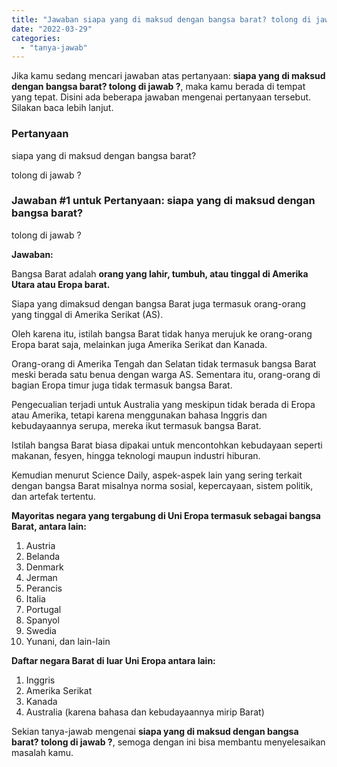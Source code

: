 ```yaml
---
title: "Jawaban siapa yang di maksud dengan bangsa barat? tolong di jawab ?​"
date: "2022-03-29"
categories: 
  - "tanya-jawab"
---
```


Jika kamu sedang mencari jawaban atas pertanyaan: **siapa yang di maksud dengan bangsa barat? tolong di jawab ?​**, maka kamu berada di tempat yang tepat. Disini ada beberapa jawaban mengenai pertanyaan tersebut. Silakan baca lebih lanjut.

### Pertanyaan

siapa yang di maksud dengan bangsa barat?  
  
  
  
  
tolong di jawab ?​

### Jawaban #1 untuk Pertanyaan: siapa yang di maksud dengan bangsa barat?  
  
  
  
  
tolong di jawab ?​

**Jawaban:**

Bangsa Barat adalah **orang yang lahir, tumbuh, atau tinggal di Amerika Utara atau Eropa barat.**

Siapa yang dimaksud dengan bangsa Barat juga termasuk orang-orang yang tinggal di Amerika Serikat (AS).

Oleh karena itu, istilah bangsa Barat tidak hanya merujuk ke orang-orang Eropa barat saja, melainkan juga Amerika Serikat dan Kanada.

Orang-orang di Amerika Tengah dan Selatan tidak termasuk bangsa Barat meski berada satu benua dengan warga AS. Sementara itu, orang-orang di bagian Eropa timur juga tidak termasuk bangsa Barat.

Pengecualian terjadi untuk Australia yang meskipun tidak berada di Eropa atau Amerika, tetapi karena menggunakan bahasa Inggris dan kebudayaannya serupa, mereka ikut termasuk bangsa Barat.

Istilah bangsa Barat biasa dipakai untuk mencontohkan kebudayaan seperti makanan, fesyen, hingga teknologi maupun industri hiburan.

Kemudian menurut Science Daily, aspek-aspek lain yang sering terkait dengan bangsa Barat misalnya norma sosial, kepercayaan, sistem politik, dan artefak tertentu.

**Mayoritas negara yang tergabung di Uni Eropa termasuk sebagai bangsa Barat, antara lain:**

1. Austria
2. Belanda
3. Denmark
4. Jerman
5. Perancis
6. Italia
7. Portugal
8. Spanyol
9. Swedia
10. Yunani, dan lain-lain

**Daftar negara Barat di luar Uni Eropa antara lain:**

1. Inggris
2. Amerika Serikat
3. Kanada
4. Australia (karena bahasa dan kebudayaannya mirip Barat)

Sekian tanya-jawab mengenai **siapa yang di maksud dengan bangsa barat? tolong di jawab ?​**, semoga dengan ini bisa membantu menyelesaikan masalah kamu.
